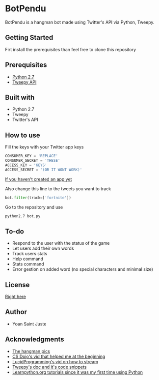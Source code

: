 # BotPendu

BotPendu is a hangman bot made using Twitter's API via Python, Tweepy.

## Getting Started
Firt install the prerequisites than feel free to clone this repository

## Prerequisites

* [Python 2.7](https://www.python.org/downloads/)
* [Tweepy API](http://docs.tweepy.org/en/3.7.0/install.html)

## Built with
* Python 2.7
* Tweepy
* Twitter's API
## How to use

Fill the keys with your Twitter app keys
```python
CONSUMER_KEY = 'REPLACE'
CONSUMER_SECRET = 'THESE'
ACCESS_KEY = 'KEYS'
ACCESS_SECRET = '(OR IT WONT WORK)'
```
[If you haven't created an app yet](https://developer.twitter.com/)

Also change this line to the tweets you want to track
```python
bot.filter(track=['fortnite'])
```
Go to the repository and use
```bash
python2.7 bot.py
```
## To-do
* Respond to the user with the status of the game
* Let users add their own words
* Track users stats
* Help command
* Stats command
* Error gestion on added word (no special characters and minimal size)

## License
[Right here](https://github.com/yoansj/BotPendu/blob/master/LICENSE)

## Author
* Yoan Saint Juste

## Acknowledgments
* [The hangman pics](https://gist.github.com/chrishorton/8510732aa9a80a03c829b09f12e20d9c)
* [CS Dojo's vid that helped me at the beginning](https://www.youtube.com/watch?v=W0wWwglE1Vc&feature=youtu.be)
* [LucidProgramming's vid on how to stream](https://www.youtube.com/watch?v=wlnx-7cm4Gg&feature=youtu.be)
* [Tweepy's doc and it's code snippets](http://docs.tweepy.org/en/latest/getting_started.html)
* [Learnpython.org tutorials since it was my first time using Python](https://www.learnpython.org)
